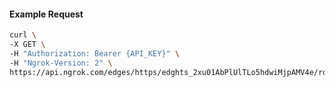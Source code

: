 <!-- Code generated for API Clients. DO NOT EDIT. -->

#### Example Request

```bash
curl \
-X GET \
-H "Authorization: Bearer {API_KEY}" \
-H "Ngrok-Version: 2" \
https://api.ngrok.com/edges/https/edghts_2xu01AbPlUlTLo5hdwiMjpAMV4e/routes/edghtsrt_2xu019F4z9O5cCTAdL9xY3pnOzZ/websocket_tcp_converter
```
